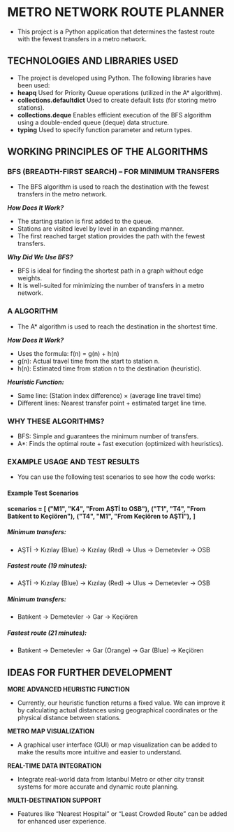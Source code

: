 # METRO NETWORK ROUTE PLANNER
- This project is a Python application that determines the fastest route with the fewest transfers in a metro network.

## TECHNOLOGIES AND LIBRARIES USED

- The project is developed using Python. The following libraries have been used:
- **heapq** Used for Priority Queue operations (utilized in the A* algorithm).
- **collections.defaultdict** Used to create default lists (for storing metro stations).
- **collections.deque** Enables efficient execution of the BFS algorithm using a double-ended queue (deque) data structure.
- **typing** Used to specify function parameter and return types.

## WORKING PRINCIPLES OF THE ALGORITHMS

### BFS (BREADTH-FIRST SEARCH) – FOR MINIMUM TRANSFERS
- The BFS algorithm is used to reach the destination with the fewest transfers in the metro network.

***How Does It Work?***

- The starting station is first added to the queue.
- Stations are visited level by level in an expanding manner.
- The first reached target station provides the path with the fewest transfers.

***Why Did We Use BFS?***

- BFS is ideal for finding the shortest path in a graph without edge weights.
- It is well-suited for minimizing the number of transfers in a metro network.

### A ALGORITHM
- The A* algorithm is used to reach the destination in the shortest time.

***How Does It Work?***

- Uses the formula: f(n) = g(n) + h(n)
- g(n): Actual travel time from the start to station n.
- h(n): Estimated time from station n to the destination (heuristic).

***Heuristic Function:***

- Same line: (Station index difference) × (average line travel time)
- Different lines: Nearest transfer point + estimated target line time.

### WHY THESE ALGORITHMS?
- BFS: Simple and guarantees the minimum number of transfers.
- A*: Finds the optimal route + fast execution (optimized with heuristics).

### EXAMPLE USAGE AND TEST RESULTS
- You can use the following test scenarios to see how the code works:

#### Example Test Scenarios
**scenarios = [**
    **("M1", "K4", "From AŞTİ to OSB"),**
    **("T1", "T4", "From Batıkent to Keçiören"),**
    **("T4", "M1", "From Keçiören to AŞTİ"),**
**]**

##### Minimum transfers:
- AŞTİ → Kızılay (Blue) → Kızılay (Red) → Ulus → Demetevler → OSB

##### Fastest route (19 minutes):
- AŞTİ → Kızılay (Blue) → Kızılay (Red) → Ulus → Demetevler → OSB

##### Minimum transfers:
- Batıkent → Demetevler → Gar → Keçiören

##### Fastest route (21 minutes):
- Batıkent → Demetevler → Gar (Orange) → Gar (Blue) → Keçiören

## IDEAS FOR FURTHER DEVELOPMENT

**MORE ADVANCED HEURISTIC FUNCTION**
- Currently, our heuristic function returns a fixed value. We can improve it by calculating actual distances using geographical coordinates or the physical distance between stations.

**METRO MAP VISUALIZATION**
- A graphical user interface (GUI) or map visualization can be added to make the results more intuitive and easier to understand.

**REAL-TIME DATA INTEGRATION**
- Integrate real-world data from Istanbul Metro or other city transit systems for more accurate and dynamic route planning.

**MULTI-DESTINATION SUPPORT**
- Features like “Nearest Hospital” or “Least Crowded Route” can be added for enhanced user experience.